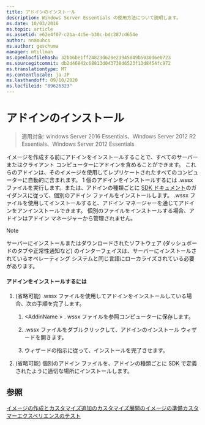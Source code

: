 ```yaml
---
title: アドインのインストール
description: Windows Server Essentials の使用方法について説明します。
ms.date: 10/03/2016
ms.topic: article
ms.assetid: e62e4f07-c2ba-4c5e-b30c-bdc287cd654e
author: nnamuhcs
ms.author: geschuma
manager: mtillman
ms.openlocfilehash: 32bb6be1ff24823d628e23945849b5030d6e0723
ms.sourcegitcommit: db2d46842c68813d043738d6523f13d8454fc972
ms.translationtype: MT
ms.contentlocale: ja-JP
ms.lasthandoff: 09/10/2020
ms.locfileid: "89626323"
---
```

# <a name="install-add-ins"></a>アドインのインストール

>適用対象: windows Server 2016 Essentials、Windows Server 2012 R2 Essentials、Windows Server 2012 Essentials

イメージを作成する前にアドインをインストールすることで、すべてのサーバーまたはクライアント コンピューターにアドインを含めることができます。 これらのアドインは、そのイメージを使用してレプリケートされたすべてのコンピューターに自動的に含まれます。 1 個のアドインをインストールするには .wssx ファイルを実行します。または、アドインの種類ごとに [SDK ドキュメント](https://go.microsoft.com/fwlink/?LinkID=248648)のガイダンスに従って、個別のアドイン ファイルをインストールします。 .wssx ファイルを使用してインストールすると、アドイン マネージャーを通じてアドインをアンインストールできます。 個別のファイルをインストールする場合、アドインはアドイン マネージャーから管理されません。

> [!NOTE]
>  サーバーにインストールまたはダウンロードされたソフトウェア (ダッシュボードのタブや正常性通知など) のインターフェイスは、サーバーにインストールされているオペレーティング システムと同じ言語にローカライズされている必要があります。

#### <a name="to-install-an-add-in"></a>アドインをインストールするには

1.  (省略可能) .wssx ファイルを使用してアドインをインストールしている場合、次の手順を完了します。

    1.  <AddinName \> . wssx ファイルを参照コンピューターに保存します。

    2.  .wssx ファイルをダブルクリックして、アドインのインストール ウィザードを開きます。

    3.  ウィザードの指示に従って、インストールを完了させます。

2.  (省略可能) 個別のアドイン ファイルを、アドインの種類ごとに SDK で定義されたように適切な場所にインストールします。

## <a name="see-also"></a>参照
 [イメージの作成とカスタマイズ追加の](Creating-and-Customizing-the-Image.md)[カスタマイズ](Additional-Customizations.md)[展開のイメージの準備](Preparing-the-Image-for-Deployment.md)[カスタマーエクスペリエンスのテスト](Testing-the-Customer-Experience.md)
